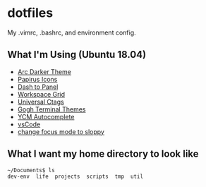 # dotfiles
My .vimrc, .bashrc, and environment config.

## What I'm Using (Ubuntu 18.04)
- [Arc Darker Theme](https://github.com/horst3180/arc-theme)
- [Papirus Icons](https://github.com/PapirusDevelopmentTeam/papirus-icon-theme)
- [Dash to Panel](https://github.com/home-sweet-gnome/dash-to-panel)
- [Workspace Grid](https://github.com/zakkak/workspace-grid)
- [Universal Ctags](https://github.com/universal-ctags/ctags)
- [Gogh Terminal Themes](https://github.com/Mayccoll/Gogh)
- [YCM Autocomplete](https://github.com/queezythegreat/vim-YouCompleteMe)
- [vsCode](https://gist.github.com/and-rewsmith/af6cb3163eb899c1714d7517db4c62ff)
- [change focus mode to sloppy](https://askubuntu.com/questions/640805/gnome-shell-multi-desktop-changes-focus-to-other-screen)

## What I want my home directory to look like
```
~/Documents$ ls
dev-env  life  projects  scripts  tmp  util
```
